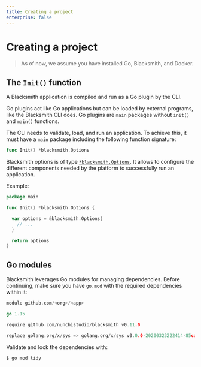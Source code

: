 ```yaml
---
title: Creating a project
enterprise: false
---
```


# Creating a project

> As of now, we assume you have installed Go, Blacksmith, and Docker.

## The `Init()` function

A Blacksmith application is compiled and run as a Go plugin by the CLI.

Go plugins act like Go applications but can be loaded by external programs, like
the Blacksmith CLI does. Go plugins are `main` packages without `init()` and
`main()` functions.

The CLI needs to validate, load, and run an application. To achieve this, it must
have a `main` package including the following function signature:
```go
func Init() *blacksmith.Options
```

Blacksmith options is of type
[`*blacksmith.Options`](https://pkg.go.dev/github.com/nunchistudio/blacksmith?tab=doc#Options).
It allows to configure the different components needed by the platform to successfully
run an application.

Example:
```go
package main

func Init() *blacksmith.Options {

  var options = &blacksmith.Options{
    // ...
  }

  return options
}
```

## Go modules

Blacksmith leverages Go modules for managing dependencies. Before continuing, make
sure you have `go.mod` with the required dependencies within it:
```go
module github.com/<org>/<app>

go 1.15

require github.com/nunchistudio/blacksmith v0.11.0

replace golang.org/x/sys => golang.org/x/sys v0.0.0-20200323222414-85ca7c5b95cd
```

Validate and lock the dependencies with:
```bash
$ go mod tidy
```
